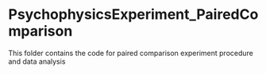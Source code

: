 # PsychophysicsExperiment_PairedComparison
This folder contains the code for paired comparison experiment procedure and data analysis
